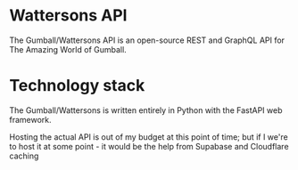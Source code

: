 # Wattersons API

The Gumball/Wattersons API is an open-source REST and GraphQL API for 
The Amazing World of Gumball.



# Technology stack

The Gumball/Wattersons is written entirely in Python with the FastAPI web
framework.

Hosting the actual API is out of my budget at this point of time; but if I
we're to host it at some point - it would be the help from Supabase and 
Cloudflare caching
